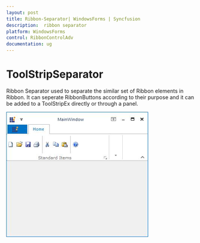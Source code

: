```yaml
---
layout: post
title: Ribbon-Separator| WindowsForms | Syncfusion
description:  ribbon separator
platform: WindowsForms
control: RibbonControlAdv 
documentation: ug
---
```


# ToolStripSeparator

Ribbon Separator used to separate the similar set of Ribbon elements in Ribbon. It can seperate RibbonButtons according to their purpose and it can be added to a ToolStripEx directly or through a panel. 

![](Ribbon-Separator_images/Ribbon-Separator_img1.jpeg)


